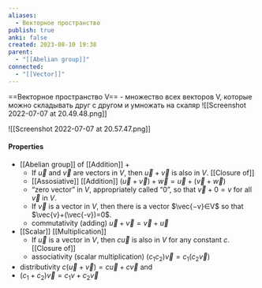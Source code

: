 ```yaml
---
aliases:
  - Векторное пространство
publish: true
anki: false
created: 2023-08-10 19:38
parent:
  - "[[Abelian group]]"
connected:
  - "[[Vector]]"
---
```



==Векторное пространство V== - множество всех векторов V, которые можно складывать друг с другом и умножать на скаляр
![[Screenshot 2022-07-07 at 20.49.48.png]]

![[Screenshot 2022-07-07 at 20.57.47.png]]
#### Properties
- [[Abelian group]] of [[Addition]] $+$
	-   If $\vec{u}$ and $\vec{v}$ are vectors in $V$, then $\vec{u}+\vec{v}$ is also in $V$. [[Closure of]]
	- [[Assosiative]] [[Addition]]  $(\vec{u}+\vec{v})+\vec{w}=\vec{u}+(\vec{v}+\vec{w})$ 
	- “zero vector” in $V$, appropriately called “$0$”, so that $\vec{v}+0=v$ for all $\vec{v}$ in $V$.
	- If $\vec{v}$ is a vector in $V$, then there is a vector $\vec{−v}∈V$ so that $\vec{v}+(\vec{-v})=0$.
	- commutativity (adding) $\vec{u}+\vec{v}=\vec{v}+\vec{u}$
- [[Scalar]] [[Multiplication]]
	- If $\vec{u}$ is a vector in $V$, then $c\vec{u}$ is also in $V$ for any constant $c$. [[Closure of]]
	- associativity (scalar multiplication) $(c_1c_2)\vec{v}=c_1(c_2\vec{v})$
- distributivity $c(\vec{u}+\vec{v})=c\vec{u}+c\vec{v}$ and
- $(c_1+c_2)\vec{v}=c_1v+c_2\vec{v}$
